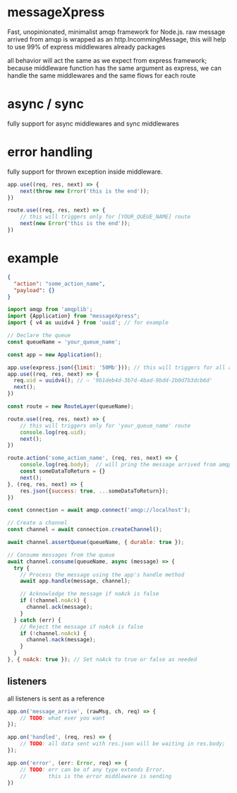 # messageXpress
Fast, unopinionated, minimalist amqp framework for Node.js.
raw message arrived from amqp is wrapped as an http.IncommingMessage, this will help to use 99% of express middlewares already packages

all behavior will act the same as we expect from express framework;
because middleware function has the same argument as express, we can handle the same middlewares and the same flows for each route

# async / sync
fully support for async middlewares and sync middlewares

# error handling
fully support for thrown exception inside middleware.
```js
app.use((req, res, next) => {
    next(throw new Error('this is the end'));
})
```

```js
route.use((req, res, next) => {
    // this will triggers only for [YOUR_QUEUE_NAME] route
    next(new Error('this is the end'));
})
```

# example

```json
{
  "action": "some_action_name",
  "payload": {}
}
```

```js
import amqp from 'amqplib';
import {Application} from "messageXpress";
import { v4 as uuidv4 } from 'uuid'; // for example

// Declare the queue
const queueName = 'your_queue_name';

const app = new Application();

app.use(express.json({limit: '50Mb'})); // this will triggers for all arriving messages
app.use((req, res, next) => {
  req.uid = uuidv4(); // ⇨ '9b1deb4d-3b7d-4bad-9bdd-2b0d7b3dcb6d'
  next();
})

const route = new RouteLayer(queueName);

route.use((req, res, next) => {
    // this will triggers only for 'your_queue_name' route
    console.log(req.uid);
    next();
})

route.action('some_action_name', (req, res, next) => {
    console.log(req.body);  // will pring the message arrived from amqp
    const someDataToReturn = {}
    next();
}, (req, res, next) => {
    res.json({success: true, ...someDataToReturn});
})

const connection = await amqp.connect('amqp://localhost');

// Create a channel
const channel = await connection.createChannel();

await channel.assertQueue(queueName, { durable: true });

// Consume messages from the queue
await channel.consume(queueName, async (message) => {
  try {
    // Process the message using the app's handle method
    await app.handle(message, channel);

    // Acknowledge the message if noAck is false
    if (!channel.noAck) {
      channel.ack(message);
    }
  } catch (err) {
    // Reject the message if noAck is false
    if (!channel.noAck) {
      channel.nack(message);
    }
  }
}, { noAck: true }); // Set noAck to true or false as needed

```
## listeners
all listeners is sent as a reference

```js
app.on('message_arrive', (rawMsg, ch, req) => {
    // TODO: what ever you want
});
```

```js
app.on('handled', (req, res) => {
    // TODO: all data sent with res.json will be waiting in res.body;
});
```

```js
app.on('error', (err: Error, req) => {
    // TODO: err can be of any type extends Error.
    //       this is the error middleware is sending            
})
```

        

        
